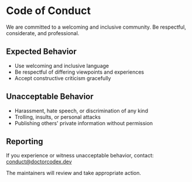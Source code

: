# Code of Conduct

We are committed to a welcoming and inclusive community. Be respectful, considerate, and professional.

## Expected Behavior
- Use welcoming and inclusive language
- Be respectful of differing viewpoints and experiences
- Accept constructive criticism gracefully

## Unacceptable Behavior
- Harassment, hate speech, or discrimination of any kind
- Trolling, insults, or personal attacks
- Publishing others' private information without permission

## Reporting
If you experience or witness unacceptable behavior, contact: conduct@doctorcodex.dev

The maintainers will review and take appropriate action.


